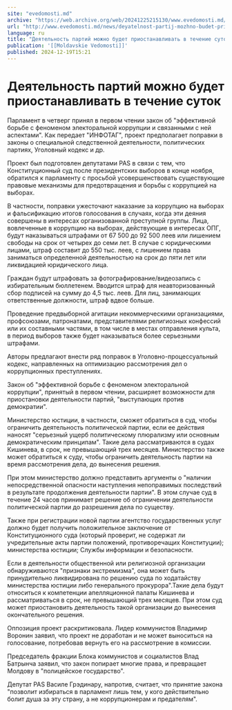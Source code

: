 ```yaml
---
site: "evedomosti.md"
archive: "https://web.archive.org/web/20241225215130/www.evedomosti.md/news/deyatelnost-partij-mozhno-budet-priostanavlivat-v-techenie-s"
url: "http://www.evedomosti.md/news/deyatelnost-partij-mozhno-budet-priostanavlivat-v-techenie-s"
language: ru
title: "Деятельность партий можно будет приостанавливать в течение суток"
publication: '[[Moldavskie Vedomosti]]'
published: 2024-12-19T15:21
---
```


# Деятельность партий можно будет приостанавливать в течение суток

Парламент в четверг принял в первом чтении закон об "эффективной борьбе с феноменом электоральной коррупции и связанными с ней аспектами". Как передает "ИНФОТАГ", проект предполагает поправки в законы о специальной следственной деятельности, политических партиях, Уголовный кодекс и др.

Проект был подготовлен депутатами PAS в связи с тем, что Конституционный суд после президентских выборов в конце ноября, обратился к парламенту с просьбой усовершенствовать существующие правовые механизмы для предотвращения и борьбы с коррупцией на выборах.

В частности, поправки ужесточают наказание за коррупцию на выборах и фальсификацию итогов голосования в случаях, когда эти деяния совершены в интересах организованной преступной группы. Лица, вовлеченные в коррупцию на выборах, действующие в интересах ОПГ, будут наказываться штрафами от 67 500 до 92 500 леев или лишением свободы на срок от четырех до семи лет. В случае с юридическими лицами, штраф составит до 550 тыс. леев, с лишением права заниматься определенной деятельностью на срок до пяти лет или ликвидацией юридического лица.

Граждан будут штрафовать за фотографирование/видеозапись с избирательным бюллетенем. Вводится штраф для неавторизованный сбор подписей на сумму до 4,5 тыс. леев. Для лиц, занимающих ответственные должности, штраф вдвое больше.

Проведение предвыборной агитации некоммерческими организациями, профсоюзами, патронатами, представителями религиозных конфессий или их составными частями, в том числе в местах отправления культа, в период выборов также будет наказываться более серьезными штрафами.

Авторы предлагают внести ряд поправок в Уголовно-процессуальный кодекс, направленных на оптимизацию рассмотрения дел о коррупционных преступлениях.

Закон об "эффективной борьбе с феноменом электоральной коррупции", принятый в первом чтении, расширяет возможности для приостановки деятельности партий, "выступающих против демократии".

Министерство юстиции, в частности, сможет обратиться в суд, чтобы ограничить деятельность политической партии, если ее действия наносят "серьезный ущерб политическому плюрализму или основным демократическим принципам". Такие дела рассматриваются в судах Кишинева, в срок, не превышающий трех месяцев. Министерство также может обратиться к суду, чтобы ограничить деятельность партии на время рассмотрения дела, до вынесения решения.

При этом министерство должно представить аргументы о "наличии непосредственной опасности наступления непоправимых последствий в результате продолжения деятельности партии". В этом случае суд в течение 24 часов принимает решение об ограничении деятельности политической партии до разрешения дела по существу.

Также при регистрации новой партии агентство государственных услуг должно будет получить положительное заключение от Конституционного суда (который проверит, не содержат ли учредительные акты партии положений, противоречащих Конституции); министерства юстиции; Службы информации и безопасности.

Если в деятельности общественной или религиозной организации обнаруживаются "признаки экстремизма", она может быть принудительно ликвидирована по решению суда по ходатайству министерства юстиции либо генерального прокурора".Такие дела будут относиться к компетенции апелляционной палаты Кишинева и рассматриваться в срок, не превышающий трех месяцев. При этом суд может приостановить деятельность такой организации до вынесения окончательного решения.

Оппозиция проект раскритиковала. Лидер коммунистов Владимир Воронин заявил, что проект не доработан и не может выноситься на голосование, потребовав вернуть его на рассмотрение в комиссии.

Председатель фракции Блока коммунистов и социалистов Влад Батрынча заявил, что закон попирает многие права, и превращает Молдову в "полицейское государство".

Депутат PAS Василе Грэдинару, напротив, считает, что принятие закона "позволит избираться в парламент лишь тем, у кого действительно болит душа за эту страну, а не коррупционерам и предателям".